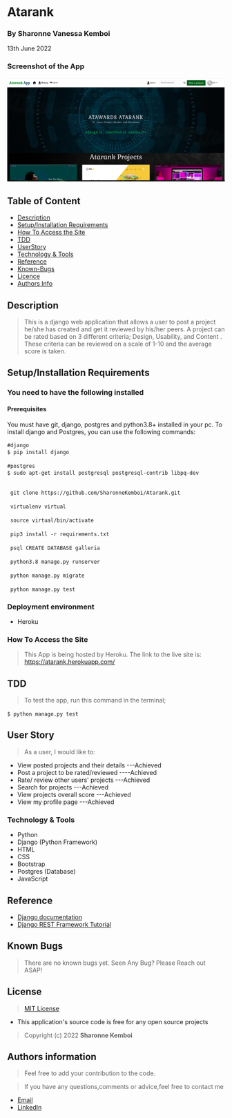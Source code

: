 # Atarank

### By Sharonne Vanessa Kemboi


<p> 13th June 2022 </p>


### Screenshot of the App

<img src="https://github.com/SharonneKemboi/Atarank/blob/master/images/Screenshot%20from%202022-06-13%2017-37-30.png">



## Table of Content

+ [Description](#description)
+ [Setup/Installation Requirements](setup&installationrequirements)
+ [How To Access the Site](#howtoaccessthesite)
+ [TDD](#tdd)
+ [UserStory](#userstory)
+ [Technology & Tools](#technology&tools)
+ [Reference](#reference)
+ [Known-Bugs](#knownbugs)
+ [Licence](#licence)
+ [Authors Info](#authors-info)

## Description
> This is a django web application that allows a user to post a project he/she has created and get it reviewed by his/her peers. A project can be rated based on 3 different criteria; Design, Usability, and Content . These criteria can be reviewed on a scale of 1-10 and the average score is taken.


## Setup/Installation Requirements

### You need to have the following installed

#### Prerequisites

You must have git, django, postgres and python3.8+ installed in your pc.
To install django and Postgres, you can use the following commands:

```
#django
$ pip install django

#postgres
$ sudo apt-get install postgresql postgresql-contrib libpq-dev
```

```
 
 git clone https://github.com/SharonneKemboi/Atarank.git

 virtualenv virtual

 source virtual/bin/activate

 pip3 install -r requirements.txt

 psql CREATE DATABASE galleria

 python3.8 manage.py runserver

 python manage.py migrate

 python manage.py test

```

### Deployment environment
* Heroku

### How To Access the Site
> This App is being hosted by Heroku. The link to the live site is: https://atarank.herokuapp.com/


## TDD

> To test the app, run this command in the terminal;

`$ python manage.py test`


## User Story
> As a user, I would like to:

* View posted projects and their details ---Achieved
* Post a project to be rated/reviewed ----Achieved
* Rate/ review other users' projects  ---Achieved
* Search for projects ---Achieved
* View projects overall score ---Achieved
* View my profile page ---Achieved

### Technology & Tools
* Python
* Django (Python Framework)
* HTML
* CSS
* Bootstrap
* Postgres (Database)
* JavaScript


## Reference

* [Django documentation](https://docs.djangoproject.com/en/4.0/)
* [ Django REST Framework Tutorial](https://learndjango.com/tutorials/official-django-rest-framework-tutorial-beginners)




## Known Bugs
> There are no known bugs yet. Seen Any Bug? Please Reach out ASAP!

## License

> [MIT License](https://github.com/SharonneKemboi/Atarank/blob/master/LICENSE) 

* This application's source code is free for any open source projects

> Copyright (c) 2022 **Sharonne Kemboi**



## Authors information
> Feel free to add your contribution to the code.

> If you have any questions,comments or advice,feel free to contact me

* [Email](sharonnekay23@gmail.com)
* [LinkedIn](https://www.linkedin.com/in/sharonne-vanessa-kemboi-a118bb135)

